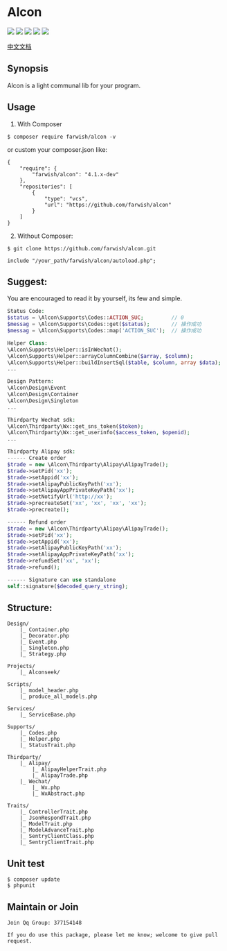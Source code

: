 # Alcon

<p>
<img src="https://api.travis-ci.org/farwish/alcon.svg?branch=master">
<img src="https://poser.pugx.org/farwish/alcon/v/stable">
<img src="https://poser.pugx.org/farwish/alcon/downloads">
<img src="https://poser.pugx.org/farwish/alcon/v/unstable">
<img src="https://poser.pugx.org/farwish/alcon/license">
</p>

[中文文档](https://github.com/farwish/alcon/blob/master/README.cn.md "alcon中文文档")  

## Synopsis  

Alcon is a light communal lib for your program.    

## Usage   

1. With Composer  

```
$ composer require farwish/alcon -v   
```

or custom your composer.json like:  

```
{  
    "require": {  
        "farwish/alcon": "4.1.x-dev"  
    },  
    "repositories": [  
        {  
            "type": "vcs",  
            "url": "https://github.com/farwish/alcon"  
        }  
    ]  
}  
```

2. Without Composer:  

```
$ git clone https://github.com/farwish/alcon.git  

include "/your_path/farwish/alcon/autoload.php";    
```

## Suggest:  

You are encouraged to read it by yourself, its few and simple.    

```php
Status Code:
$status = \Alcon\Supports\Codes::ACTION_SUC;         // 0
$messag = \Alcon\Supports\Codes::get($status);       // 操作成功
$messag = \Alcon\Supports\Codes::map('ACTION_SUC');  // 操作成功
```

```php
Helper Class:
\Alcon\Supports\Helper::isInWechat();
\Alcon\Supports\Helper::arrayColumnCombine($array, $column);
\Alcon\Supports\Helper::buildInsertSql($table, $column, array $data);
...
```

```php
Design Pattern:
\Alcon\Design\Event
\Alcon\Design\Container
\Alcon\Design\Singleton
...
```

```php
Thirdparty Wechat sdk:
\Alcon\Thirdparty\Wx::get_sns_token($token);
\Alcon\Thirdparty\Wx::get_userinfo($access_token, $openid);
...
```

```php
Thirdparty Alipay sdk:
------ Create order
$trade = new \Alcon\Thirdparty\Alipay\AlipayTrade();
$trade->setPid('xx');
$trade->setAppid('xx');
$trade->setAlipayPublicKeyPath('xx');
$trade->setAlipayAppPrivateKeyPath('xx');
$trade->setNotifyUrl('http://xx');
$trade->precreateSet('xx', 'xx', 'xx', 'xx');
$trade->precreate();

------ Refund order
$trade = new \Alcon\Thirdparty\Alipay\AlipayTrade();
$trade->setPid('xx');
$trade->setAppid('xx');
$trade->setAlipayPublicKeyPath('xx');
$trade->setAlipayAppPrivateKeyPath('xx');
$trade->refundSet('xx', 'xx');
$trade->refund();

------ Signature can use standalone
self::signature($decoded_query_string);
```


## Structure:  

```
Design/   
    |_ Container.php  
    |_ Decorator.php  
    |_ Event.php  
    |_ Singleton.php  
    |_ Strategy.php  

Projects/  
    |_ Alconseek/  

Scripts/   
    |_ model_header.php   
    |_ produce_all_models.php  

Services/  
    |_ ServiceBase.php  

Supports/  
    |_ Codes.php  
    |_ Helper.php  
    |_ StatusTrait.php   

Thirdparty/
    |_ Alipay/
        |_ AlipayHelperTrait.php
        |_ AlipayTrade.php
    |_ Wechat/
        |_ Wx.php
        |_ WxAbstract.php

Traits/  
    |_ ControllerTrait.php   
    |_ JsonRespondTrait.php  
    |_ ModelTrait.php  
    |_ ModelAdvanceTrait.php  
    |_ SentryClientClass.php  
    |_ SentryClientTrait.php  
```

## Unit test  

```
$ composer update   
$ phpunit  
```

## Maintain or Join  

```
Join Qq Group: 377154148  

If you do use this package, please let me know; welcome to give pull request.  
```
